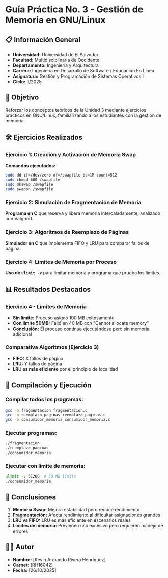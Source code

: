 
# Guía Práctica No. 3 - Gestión de Memoria en GNU/Linux

## 📋 Información General
- **Universidad:** Universidad de El Salvador
- **Facultad:** Multidisciplinaria de Occidente  
- **Departamento:** Ingeniería y Arquitectura
- **Carrera:** Ingeniería en Desarrollo de Software / Educación En Línea
- **Asignatura:** Gestión y Programación de Sistemas Operativos I
- **Ciclo:** II/2025

## 🎯 Objetivo
Reforzar los conceptos teóricos de la Unidad 3 mediante ejercicios prácticos en GNU/Linux, familiarizando a los estudiantes con la gestión de memoria.

## 🛠️ Ejercicios Realizados

### Ejercicio 1: Creación y Activación de Memoria Swap
**Comandos ejecutados:**
```bash
sudo dd if=/dev/zero of=/swapfile bs=1M count=512
sudo chmod 600 /swapfile
sudo mkswap /swapfile
sudo swapon /swapfile
```

### Ejercicio 2: Simulación de Fragmentación de Memoria
**Programa en C** que reserva y libera memoria intercaladamente, analizado con Valgrind.

### Ejercicio 3: Algoritmos de Reemplazo de Páginas  
**Simulador en C** que implementa FIFO y LRU para comparar fallos de página.

### Ejercicio 4: Límites de Memoria por Proceso
**Uso de `ulimit -v`** para limitar memoria y programa que prueba los límites.

## 📊 Resultados Destacados

### Ejercicio 4 - Límites de Memoria
- **Sin límite:** Proceso asignó 100 MB exitosamente
- **Con límite 50MB:** Falló en 40 MB con "Cannot allocate memory"
- **Conclusión:** El proceso continúa ejecutándose pero sin memoria adicional

### Comparativa Algoritmos (Ejercicio 3)
- **FIFO:** X fallos de página
- **LRU:** Y fallos de página  
- **LRU es más eficiente** por el principio de localidad

## 🚀 Compilación y Ejecución

### Compilar todos los programas:
```bash
gcc -o fragmentacion fragmentacion.c
gcc -o reemplazo_paginas reemplazo_paginas.c  
gcc -o consumidor_memoria consumidor_memoria.c
```

### Ejecutar programas:
```bash
./fragmentacion
./reemplazo_paginas
./consumidor_memoria
```

### Ejecutar con límite de memoria:
```bash
ulimit -v 51200  # 50 MB límite
./consumidor_memoria
```

## 📝 Conclusiones

1. **Memoria Swap:** Mejora estabilidad pero reduce rendimiento
2. **Fragmentación:** Afecta rendimiento al dificultar asignaciones grandes  
3. **LRU vs FIFO:** LRU es más eficiente en escenarios reales
4. **Límites de memoria:** Previenen uso excesivo pero requieren manejo de errores

## 👨‍💻 Autor
- **Nombre:** [Kevin Armando Rivera Henríquez]
- **Carnet:** [RH16042]
- **Fecha:** [26/10/2025]

